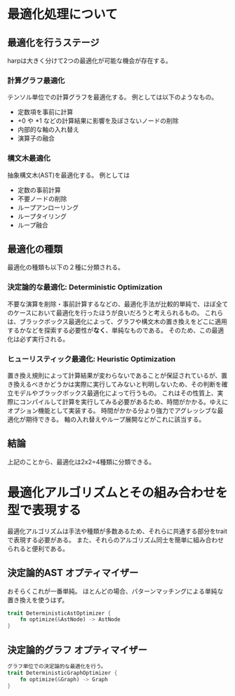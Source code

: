 # 最適化処理について

## 最適化を行うステージ
harpは大きく分けて2つの最適化が可能な機会が存在する。

### 計算グラフ最適化
テンソル単位での計算グラフを最適化する。
例としては以下のようなもの。
 - 定数項を事前に計算
 - +0 や *1 などの計算結果に影響を及ぼさないノードの削除
 - 内部的な軸の入れ替え
 - 演算子の融合

### 構文木最適化
抽象構文木(AST)を最適化する。
例としては
 - 定数の事前計算
 - 不要ノードの削除
 - ループアンローリング
 - ループタイリング
 - ループ融合

## 最適化の種類
最適化の種類も以下の２種に分類される。

### 決定論的な最適化: Deterministic Optimization
不要な演算を削除・事前計算するなどの、最適化手法が比較的単純で、ほぼ全てのケースにおいて最適化を行ったほうが良いだろうと考えられるもの。
これらは、ブラックボックス最適化によって、グラフや構文木の置き換えをどこに適用するかなどを探索する必要性が**なく**、単純なものである。
そのため、この最適化は必ず実行される。

### ヒューリスティック最適化: Heuristic Optimization
置き換え規則によって計算結果が変わらないであることが保証されているが、置き換えるべきかどうかは実際に実行してみないと判明しないため、その判断を確立モデルやブラックボックス最適化によって行うもの。
これはその性質上、実際にコンパイルして計算を実行してみる必要があるため、時間がかかる。ゆえにオプション機能として実装する。
時間がかかる分より強力でアグレッシブな最適化が期待できる。
軸の入れ替えやループ展開などがこれに該当する。

## 結論
上記のことから、最適化は2x2=4種類に分類できる。

# 最適化アルゴリズムとその組み合わせを型で表現する
最適化アルゴリズムは手法や種類が多数あるため、それらに共通する部分をtraitで表現する必要がある。
また、それらのアルゴリズム同士を簡単に組み合わせられると便利である。

## 決定論的AST オプティマイザー
おそらくこれが一番単純。
ほとんどの場合、パターンマッチングによる単純な置き換えを使うはず。
```rust
trait DeterministicAstOptimizer {
    fn optimize(&AstNode) -> AstNode
}
```

## 決定論的グラフ オプティマイザー
```rust
グラフ単位での決定論的な最適化を行う。
trait DeterministicGraphOptimizer {
    fn optimize(&Graph) -> Graph
}
